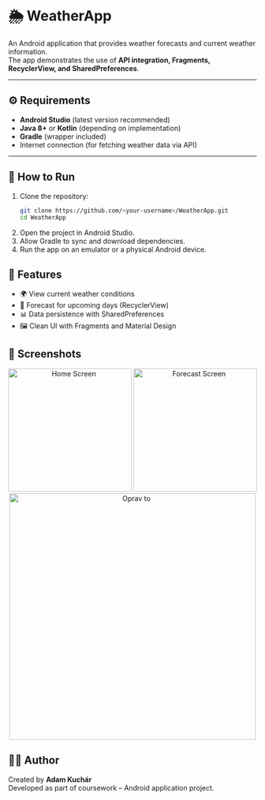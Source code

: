 # 🌦️ WeatherApp

An Android application that provides weather forecasts and current weather information.  
The app demonstrates the use of **API integration, Fragments, RecyclerView, and SharedPreferences**.

---

## ⚙️ Requirements

- **Android Studio** (latest version recommended)  
- **Java 8+** or **Kotlin** (depending on implementation)  
- **Gradle** (wrapper included)  
- Internet connection (for fetching weather data via API)

---

## 🚀 How to Run

1. Clone the repository:
   ```bash
   git clone https://github.com/<your-username>/WeatherApp.git
   cd WeatherApp
2. Open the project in Android Studio.
3. Allow Gradle to sync and download dependencies.
4. Run the app on an emulator or a physical Android device.

## 📱 Features

- 🌍 View current weather conditions  
- 📅 Forecast for upcoming days (RecyclerView)  
- 📊 Data persistence with SharedPreferences  
- 🖼️ Clean UI with Fragments and Material Design  

## 📸 Screenshots

<p align="center">
  <img src="screenshots/Screenshot1.png" alt="Home Screen" width="250"/>
  <img src="screenshots/Screenshot2.png" alt="Forecast Screen" width="250"/>
  <img src="screenshots/Screenshot3.png" alt="Oprav to" width="500"/>
</p>


## 🧑‍💻 Author

Created by **Adam Kuchár**  
Developed as part of coursework – Android application project.  
